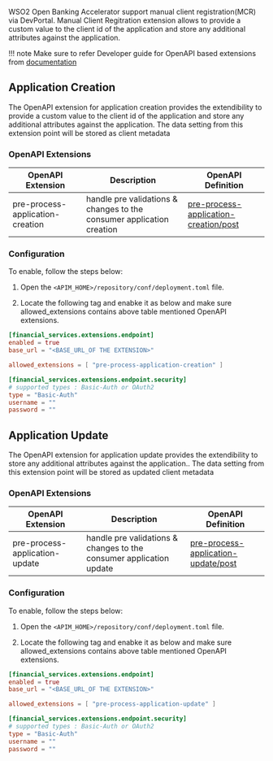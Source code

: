 WSO2 Open Banking Accelerator support manual client registration(MCR) via DevPortal. Manual Client Regitration extension allows to provide a custom value to the client id of the application and store any additional attributes against the application.


!!! note
    Make sure to refer  Developer guide for OpenAPI based extensions from [documentation](../develop/openapi-extensions-developer-guide-am.md)


## Application Creation

The OpenAPI extension for application creation  provides the extendibility to provide a custom value to the client id of the application and store any additional attributes against the application. The data setting from this extension point will be stored as client metadata

### OpenAPI Extensions
| OpenAPI Extension           | Description                                                                              | OpenAPI Definition                                                                                                                                |
|-----------------------------|------------------------------------------------------------------------------------------|---------------------------------------------------------------------------------------------------------------------------------------------------|
| pre-process-application-creation | handle pre validations & changes to the consumer application creation | [pre-process-application-creation/post](https://ob.docs.wso2.com/en/latest/references/accelerator-extensions-api/#tag/Application/paths/~1pre-process-application-creation/post) |


### Configuration

To enable, follow the steps below:

1. Open the `<APIM_HOME>/repository/conf/deployment.toml` file.

2. Locate the following tag and enabke it as below and make sure allowed_extensions contains above table mentioned OpenAPI extensions.

``` toml
[financial_services.extensions.endpoint]
enabled = true
base_url = "<BASE_URL_OF THE EXTENSION>"

allowed_extensions = [ "pre-process-application-creation" ]

[financial_services.extensions.endpoint.security]
# supported types : Basic-Auth or OAuth2
type = "Basic-Auth"
username = ""
password = ""
``` 

## Application Update

The OpenAPI extension for application update provides the extendibility to store any additional attributes against the application.. The data setting from this extension point will be stored as updated client metadata

### OpenAPI Extensions
| OpenAPI Extension         | Description                                                                              | OpenAPI Definition                                                                                                                                           |
|---------------------------|------------------------------------------------------------------------------------------|--------------------------------------------------------------------------------------------------------------------------------------------------------------|
| pre-process-application-update | handle pre validations & changes to the consumer application update | [pre-process-application-update/post](https://ob.docs.wso2.com/en/latest/references/accelerator-extensions-api/#tag/Application/paths/~1pre-process-application-update/post) |


### Configuration

To enable, follow the steps below:

1. Open the `<APIM_HOME>/repository/conf/deployment.toml` file.

2. Locate the following tag and enabke it as below and make sure allowed_extensions contains above table mentioned OpenAPI extensions.

``` toml
[financial_services.extensions.endpoint]
enabled = true
base_url = "<BASE_URL_OF THE EXTENSION>"

allowed_extensions = [ "pre-process-application-update" ]

[financial_services.extensions.endpoint.security]
# supported types : Basic-Auth or OAuth2
type = "Basic-Auth"
username = ""
password = ""
``` 
